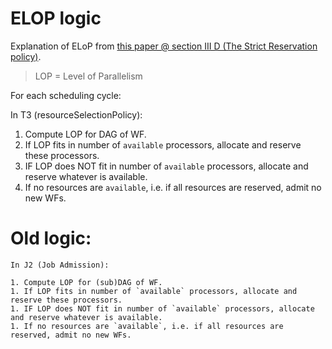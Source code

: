 # ELOP logic

Explanation of ELoP from [this paper @ section III D (The Strict Reservation policy)](http://pure.tudelft.nl/ws/portalfiles/portal/38016300/CCGrid2015_ASIlyushkin).

> LOP = Level of Parallelism


For each scheduling cycle:


In T3 (resourceSelectionPolicy):

1. Compute LOP for DAG of WF.
1. If LOP fits in number of `available` processors, allocate and reserve these processors.
1. IF LOP does NOT fit in number of `available` processors, allocate and reserve whatever is available.
1. If no resources are `available`, i.e. if all resources are reserved, admit no new WFs.


# Old logic:

```
In J2 (Job Admission):

1. Compute LOP for (sub)DAG of WF.
1. If LOP fits in number of `available` processors, allocate and reserve these processors.
1. IF LOP does NOT fit in number of `available` processors, allocate and reserve whatever is available.
1. If no resources are `available`, i.e. if all resources are reserved, admit no new WFs.
```
